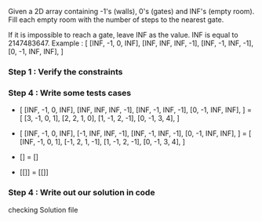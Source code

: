 Given a 2D array containing -1's (walls), 0's (gates)
and INF's (empty room). Fill each empty room 
with the number of steps to the nearest gate.

If it is impossible to reach a gate, leave INF as the value. INF is equal to 2147483647.
Example : [
  [INF, -1, 0, INF],
  [INF, INF, INF, -1],
  [INF, -1, INF, -1],
  [0, -1, INF, INF],
]

### Step 1 : Verify the constraints


### Step 4 : Write some tests cases
- [
  [INF, -1, 0, INF],
  [INF, INF, INF, -1],
  [INF, -1, INF, -1],
  [0, -1, INF, INF],
  ] = [
  [3, -1, 0, 1],
  [2, 2, 1, 0],
  [1, -1, 2, -1],
  [0, -1, 3, 4],
]

- [
  [INF, -1, 0, INF],
  [-1, INF, INF, -1],
  [INF, -1, INF, -1],
  [0, -1, INF, INF],
  ] = [
  [INF, -1, 0, 1],
  [-1, 2, 1, -1],
  [1, -1, 2, -1],
  [0, -1, 3, 4],
  ]

- [] = []

- [[]] = [[]]
### Step 4 : Write out our solution in code
checking Solution file 